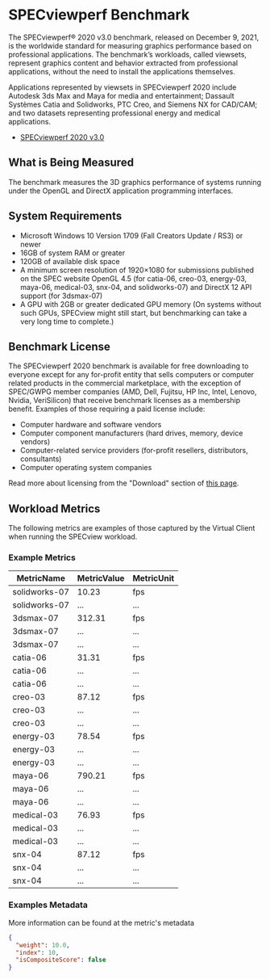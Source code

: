 # SPECviewperf Benchmark
The SPECviewperf® 2020 v3.0 benchmark, released on December 9, 2021, is the worldwide standard for measuring graphics performance based on professional applications.
The benchmark’s workloads, called viewsets, represent graphics content and behavior extracted from professional applications, without the need to install the applications themselves. 

Applications represented by viewsets in SPECviewperf 2020 include Autodesk 3ds Max and Maya for media and entertainment; Dassault Systèmes Catia and Solidworks, PTC Creo, and Siemens NX for CAD/CAM; and two datasets representing professional energy and medical applications.

* [SPECviewperf 2020 v3.0](https://gwpg.spec.org/benchmarks/benchmark/specviewperf-2020-v3-0/)

## What is Being Measured 
The benchmark measures the 3D graphics performance of systems running under the OpenGL and DirectX application programming interfaces.

## System Requirements
* Microsoft Windows 10 Version 1709 (Fall Creators Update / RS3) or newer
* 16GB of system RAM or greater
* 120GB of available disk space
* A minimum screen resolution of 1920×1080 for submissions published on the SPEC website
OpenGL 4.5 (for catia-06, creo-03, energy-03, maya-06, medical-03, snx-04, and solidworks-07) and DirectX 12 API support (for 3dsmax-07)
* A GPU with 2GB or greater dedicated GPU memory (On systems without such GPUs, SPECview might still start, but benchmarking can take a very long time to complete.)

## Benchmark License
The SPECviewperf 2020 benchmark is available for free downloading to everyone except for any for-profit entity that sells computers or computer  related products in the commercial marketplace, with the exception of SPEC/GWPG member companies (AMD, Dell, Fujitsu, HP Inc, Intel, Lenovo, Nvidia, VeriSilicon) that receive benchmark licenses as a membership benefit. Examples of those requiring a paid license include:

* Computer hardware and software vendors
* Computer component manufacturers (hard drives, memory, device vendors)
* Computer-related service providers (for-profit resellers, distributors, consultants)
* Computer operating system companies

Read more about licensing from the "Download" section of [this page](https://gwpg.spec.org/benchmarks/benchmark/specviewperf-2020-v3-0/).

## Workload Metrics
The following metrics are examples of those captured by the Virtual Client when running the SPECview workload.

### Example Metrics
| MetricName      | MetricValue | MetricUnit |
|---------------- |-------------|------------|
| solidworks-07   |	10.23	    | fps          |
| solidworks-07   | ...         | ...        |
| 3dsmax-07       | 312.31      | fps        |
| 3dsmax-07       | ...         | ...        |
| 3dsmax-07       | ...         | ...        |
| catia-06        | 31.31       | fps        |
| catia-06        | ...         | ...        |
| catia-06        | ...         | ...        |
| creo-03         | 87.12       | fps        |
| creo-03         | ...         | ...        |
| creo-03         | ...         | ...        |
| energy-03       | 78.54       | fps        |
| energy-03       | ...         | ...        |
| energy-03       | ...         | ...        |
| maya-06         | 790.21      | fps        |
| maya-06         | ...         | ...        |
| maya-06         | ...         | ...        |
| medical-03      | 76.93       | fps        |
| medical-03      | ...         | ...        |
| medical-03      | ...         | ...        |
| snx-04          | 87.12       | fps        |
| snx-04          | ...         | ...        |
| snx-04          | ...         | ...        |
           
### Examples Metadata
More information can be found at the metric's metadata
```json 
{
  "weight": 10.0,
  "index": 10,
  "isCompositeScore": false
}
```